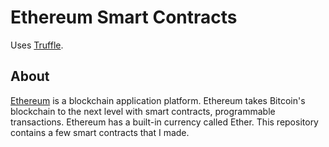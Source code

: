 # Ethereum Smart Contracts

Uses [Truffle](https://github.com/trufflesuite/truffle).

## About

[Ethereum](https://ethereum.org/) is a blockchain application platform. Ethereum
takes Bitcoin's blockchain to the next level with smart contracts, programmable
transactions. Ethereum has a
built-in currency called Ether. This repository contains a few smart contracts that I made.
